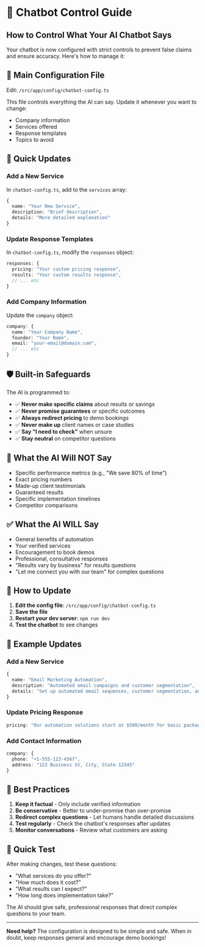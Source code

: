 # 🤖 Chatbot Control Guide

## How to Control What Your AI Chatbot Says

Your chatbot is now configured with strict controls to prevent false claims and ensure accuracy. Here's how to manage it:

## 📁 **Main Configuration File**
Edit: `/src/app/config/chatbot-config.ts`

This file controls everything the AI can say. Update it whenever you want to change:
- Company information
- Services offered
- Response templates
- Topics to avoid

## 🔧 **Quick Updates**

### **Add a New Service**
In `chatbot-config.ts`, add to the `services` array:
```typescript
{
  name: "Your New Service",
  description: "Brief description",
  details: "More detailed explanation"
}
```

### **Update Response Templates**
In `chatbot-config.ts`, modify the `responses` object:
```typescript
responses: {
  pricing: "Your custom pricing response",
  results: "Your custom results response",
  // ... etc
}
```

### **Add Company Information**
Update the `company` object:
```typescript
company: {
  name: "Your Company Name",
  founder: "Your Name",
  email: "your-email@domain.com",
  // ... etc
}
```

## 🛡️ **Built-in Safeguards**

The AI is programmed to:
- ✅ **Never make specific claims** about results or savings
- ✅ **Never promise guarantees** or specific outcomes
- ✅ **Always redirect pricing** to demo bookings
- ✅ **Never make up** client names or case studies
- ✅ **Say "I need to check"** when unsure
- ✅ **Stay neutral** on competitor questions

## 🚨 **What the AI Will NOT Say**

- Specific performance metrics (e.g., "We save 80% of time")
- Exact pricing numbers
- Made-up client testimonials
- Guaranteed results
- Specific implementation timelines
- Competitor comparisons

## ✅ **What the AI WILL Say**

- General benefits of automation
- Your verified services
- Encouragement to book demos
- Professional, consultative responses
- "Results vary by business" for results questions
- "Let me connect you with our team" for complex questions

## 🔄 **How to Update**

1. **Edit the config file**: `/src/app/config/chatbot-config.ts`
2. **Save the file**
3. **Restart your dev server**: `npm run dev`
4. **Test the chatbot** to see changes

## 📝 **Example Updates**

### **Add a New Service**
```typescript
{
  name: "Email Marketing Automation",
  description: "Automated email campaigns and customer segmentation",
  details: "Set up automated email sequences, customer segmentation, and personalized marketing campaigns."
}
```

### **Update Pricing Response**
```typescript
pricing: "Our automation solutions start at $500/month for basic packages, with custom enterprise solutions available. I'd recommend booking a demo to discuss your specific needs and get accurate pricing."
```

### **Add Contact Information**
```typescript
company: {
  phone: "+1-555-123-4567",
  address: "123 Business St, City, State 12345"
}
```

## 🎯 **Best Practices**

1. **Keep it factual** - Only include verified information
2. **Be conservative** - Better to under-promise than over-promise
3. **Redirect complex questions** - Let humans handle detailed discussions
4. **Test regularly** - Check the chatbot's responses after updates
5. **Monitor conversations** - Review what customers are asking

## 🚀 **Quick Test**

After making changes, test these questions:
- "What services do you offer?"
- "How much does it cost?"
- "What results can I expect?"
- "How long does implementation take?"

The AI should give safe, professional responses that direct complex questions to your team.

---

**Need help?** The configuration is designed to be simple and safe. When in doubt, keep responses general and encourage demo bookings!
